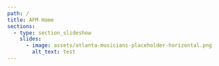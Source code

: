 ```yaml
---
path: /
title: AFM Home
sections:
  - type: section_slideshow
    slides:
      - image: assets/atlanta-musicians-placeholder-horizontal.png
        alt_text: test
---
```

